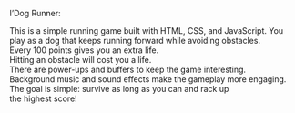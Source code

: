 I’Dog Runner:

This is a simple running game built with HTML, CSS, and JavaScript. 
You play as a dog that keeps running forward while avoiding obstacles.  
Every 100 points gives you an extra life.  
Hitting an obstacle will cost you a life.  
There are power-ups and buffers to keep the game interesting.  
Background music and sound effects make the gameplay more engaging.   
The goal is simple: survive as long as you can and rack up the highest score!
